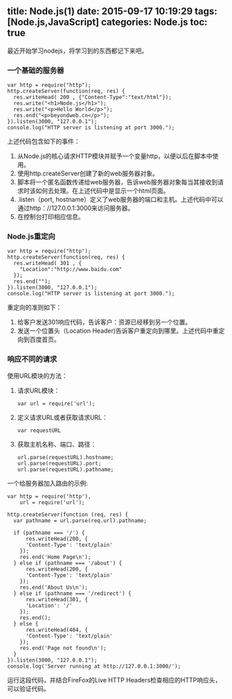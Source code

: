 title: Node.js(1)
date: 2015-09-17 10:19:29
tags: [Node.js,JavaScript]
categories: Node.js
toc: true 
---
最近开始学习nodejs，将学习到的东西都记下来吧。

### 一个基础的服务器

```
var http = require("http");  
http.createServer(function(req, res) {  
  res.writeHead( 200 , {"Content-Type":"text/html"});  
  res.write("<h1>Node.js</h1>");  
  res.write("<p>Hello World</p>");  
  res.end("<p>beyondweb.cn</p>");  
}).listen(3000, "127.0.0.1");  
console.log("HTTP server is listening at port 3000.");  
```
上述代码包含如下的事件：
1. 从Node.js的核心请求HTTP模块并赋予一个变量http，以便以后在脚本中使用。
2. 使用http.createServer创建了新的web服务器对象。
3. 脚本将一个匿名函数传递给web服务器，告诉web服务器对象每当其接收到请求时该如何去处理。在上述代码中是显示一个html页面。
4. .listen（port, hostname）定义了web服务器的端口和主机。上述代码中可以通过http：//127.0.0.1:3000来访问服务器。
5. 在控制台打印相应信息。

### Node.js重定向 
```
var http = require("http");  
http.createServer(function(req, res) {  
  res.writeHead( 301 , {  
    "Location":"http://www.baidu.com"  
  });  
  res.end("");  
}).listen(3000, "127.0.0.1");  
console.log("HTTP server is listening at port 3000.");  
```
重定向的准则如下：
1. 给客户发送301响应代码，告诉客户：资源已经移到另一个位置。
2. 发送一个位置头（Location Header)告诉客户重定向到哪里。上述代码中重定向到百度首页。

### 响应不同的请求

使用URL模块的方法：
1. 请求URL模块：
    ```
    var url = require('url');  
    ```
2. 定义请求URL或者获取请求URL：
    ```
    var requestURL   
    ```
3. 获取主机名称、端口、路径：
    ```
    url.parse(requestURL).hostname;  
    url.parse(requestURL).port;  
    url.parse(requestURL).pathname; 
    ```
一个给服务器加入路由的示例:
```
var http = require('http'),  
    url = require('url');  
  
http.createServer(function (req, res) {  
  var pathname = url.parse(req.url).pathname;  
  
  if (pathname === '/') {  
      res.writeHead(200, {  
      'Content-Type': 'text/plain'  
    });  
    res.end('Home Page\n');  
  } else if (pathname === '/about') {  
      res.writeHead(200, {  
      'Content-Type': 'text/plain'  
    });  
    res.end('About Us\n');  
  } else if (pathname === '/redirect') {  
      res.writeHead(301, {  
      'Location': '/'  
    });  
    res.end();  
  } else {  
      res.writeHead(404, {  
      'Content-Type': 'text/plain'  
    });  
    res.end('Page not found\n');  
  }  
}).listen(3000, "127.0.0.1");  
console.log('Server running at http://127.0.0.1:3000/'); 
```
运行这段代码，并结合FireFox的Live HTTP Headers检查相应的HTTP响应头，可以验证代码。